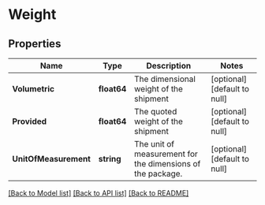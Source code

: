 # Weight

## Properties
Name | Type | Description | Notes
------------ | ------------- | ------------- | -------------
**Volumetric** | **float64** | The dimensional weight of the shipment | [optional] [default to null]
**Provided** | **float64** | The quoted weight of the shipment | [optional] [default to null]
**UnitOfMeasurement** | **string** | The unit of measurement for the dimensions of the package. | [optional] [default to null]

[[Back to Model list]](../README.md#documentation-for-models) [[Back to API list]](../README.md#documentation-for-api-endpoints) [[Back to README]](../README.md)

